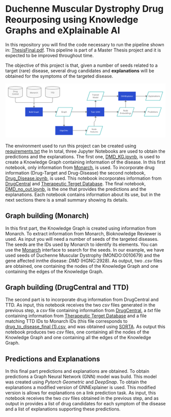 # Duchenne Muscular Dystrophy Drug Reourposing using Knowledge Graphs and eXplainable AI

In this repository you will find the code necessary to run the pipeline shown in: [ThesisFinal.pdf](ThesisFinal.pdf). This pipeline is part of a Master Thesis project and it is expected to be improved throughout time. 

The objective of this project is that, given a number of seeds related to a target (rare) disease, several drug candidates and **explanations** will be obtained for the symptoms of the targeted disease.

![](Pipeline.png)

The environment used to run this project can be created using  [requirements.txt](requirements.txt) the In total, three Jupyter Notebooks are used to obtain the predictions and the explanations. The first one, [DMD_KG.ipynb](DMD_KG/DMD_KG.ipynb), is used to create a Knowledge Graph containing information of the disease. In this first notebook, only information from [Monarch](https://monarchinitiative.org/), is used. To incorporate drug information (Drug-Target and Drug-Disease) the second notebook, [Drug_Disease.ipynb](Drug_Disease.ipynb), is used. This notebook incorporates information from [DrugCentral](https://drugcentral.org/) and [Therapeutic Terget Database](http://db.idrblab.net/ttd/). The final notebook, [DMD_no_out.ipynb](DMD_no_out.ipynb), is the one that provides the predictions and the explanations. Each notebook contains information about its use, but in the next sections there is a small summary showing its details.

## Graph building (Monarch)

In this first part, the Knowledge Graph is created using information from Monarch. To extract information from Monarch, Bioknowledge Reviewer is used. As input you will need a number of seeds of the targeted diseases. The seeds are the IDs used by Monarch to identify its elements. You can use the [Monarch](https://monarchinitiative.org/) interface to search for the seeds. In our example, we have used seeds of Duchenne Muscular Dystrophy (MONDO:0010679) and the gene affected innthe disease: *DMD* (HGNC:2928). As output, two *.csv* files are obtained, one containing the nodes of the Knowledge Graph and one containing the edges of the Knowledge Graph. 

## Graph building (DrugCentral and TTD)

The second part is to incorporate drug information from DrugCentral and TTD. As input, this notebook receives the two *csv* files generated in the previous step, a *csv* file containing information from [DrugCentral](https://unmtid-shinyapps.net/download/DrugCentral/2021_09_01/drug.target.interaction.tsv.gz), a *txt* file containing information from [Therapeutic Terget Database](http://db.idrblab.net/ttd/sites/default/files/ttd_database/P1-05-Drug_disease.txt) and a file matching TTD IDs to Monarch IDs (this file corresponds to [drug_to_disease_final (1).csv](drug_to_disease_final%20(1).csv), and was obtained using [SORTA](https://sorta.molgeniscloud.org/menu/main/sorta?). As output this notebook produces two *csv* files, one containing all the nodes of the Knowledge Graph and one containing all the edges of the Knowledge Graph.

## Predictions and Explanations

In this final part predictions and explanations are obtained. To obtain predictions a Graph Neural Network (GNN) model was build. This model was created using *Pytorch Geometric* and *DeepSnap*. To obtain the explanations a modified version of GNNExplainer is used. This modified version is allows for explanations on a link prediction task. As input, this notebook receives the two *csv* files obtained in the previous step, and as output in provides a list of drug candidates for each symptom of the disease and a list of explanations supporting these predictions. 
